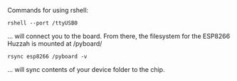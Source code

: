 Commands for using rshell:

`rshell --port /ttyUSB0`

... will connect you to the board. From there, the filesystem for the ESP8266 Huzzah is mounted at /pyboard/

`rsync esp8266 /pyboard -v`

... will sync contents of your device folder to the chip.


